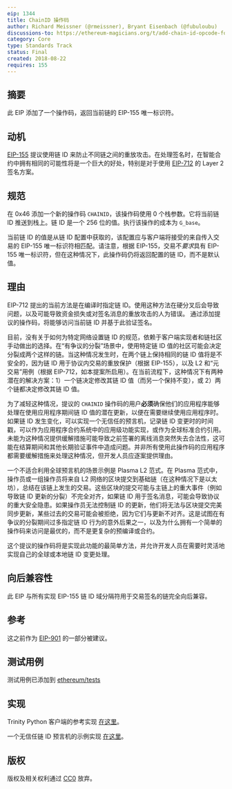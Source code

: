 ```yaml
---
eip: 1344
title: ChainID 操作码
author: Richard Meissner (@rmeissner), Bryant Eisenbach (@fubuloubu)
discussions-to: https://ethereum-magicians.org/t/add-chain-id-opcode-for-replay-protection-when-handling-signed-messages-in-contracts/1131
category: Core
type: Standards Track
status: Final
created: 2018-08-22
requires: 155
---
```


## 摘要
此 EIP 添加了一个操作码，返回当前链的 EIP-155 唯一标识符。

## 动机
[EIP-155](./eip-155.md) 提议使用链 ID 来防止不同链之间的重放攻击。在处理签名时，在智能合约中拥有相同的可能性将是一个巨大的好处，特别是对于使用 [EIP-712](./eip-712.md) 的 Layer 2 签名方案。

## 规范
在 0x46 添加一个新的操作码 `CHAINID`，该操作码使用 0 个栈参数。它将当前链 ID 推送到栈上。链 ID 是一个 256 位的值。执行该操作的成本为 `G_base`。

当前链 ID 的值是从链 ID 配置中获取的，该配置应与客户端将接受的来自传入交易的 EIP-155 唯一标识符相匹配。请注意，根据 EIP-155，交易不*要求*具有 EIP-155 唯一标识符，但在这种情况下，此操作码仍将返回配置的链 ID，而不是默认值。

## 理由
EIP-712 提出的当前方法是在编译时指定链 ID。使用这种方法在硬分叉后会导致问题，以及可能导致资金损失或对签名消息的重放攻击的人为错误。
通过添加提议的操作码，将能够访问当前链 ID 并基于此验证签名。

目前，没有关于如何为特定网络设置链 ID 的规范，依赖于客户端实现者和链社区手动做出的选择。在“有争议的分裂”场景中，使用特定链 ID 值的社区可能会决定分裂成两个这样的链。当这种情况发生时，在两个链上保持相同的链 ID 值将是不安全的，因为链 ID 用于协议内交易的重放保护（根据 EIP-155），以及 L2 和“元交易”用例（根据 EIP-712，如本提案所启用）。在当前流程下，这种情况下有两种潜在的解决方案：1）一个链决定修改其链 ID 值（而另一个保持不变），或 2）两个链都决定修改其链 ID 值。

为了减轻这种情况，提议的 `CHAINID` 操作码的用户**必须**确保他们的应用程序能够处理在使用应用程序期间链 ID 值的潜在更新，以便在需要继续使用应用程序时。如果链 ID 发生变化，可以实现一个无信任的预言机，记录链 ID 变更时的时间戳，可以作为应用程序合约系统中的应用级功能实现，或作为全球标准合约引用。未能为这种情况提供缓解措施可能导致之前签署的离线消息突然失去合法性，这可能在结算期间和其他长期验证事件中造成问题。并非所有使用此操作码的应用程序都需要缓解措施来处理这种情况，但开发人员应逐案提供理由。

一个不适合利用全球预言机的场景示例是 Plasma L2 范式。在 Plasma 范式中，操作员或一组操作员将来自 L2 网络的区块提交到基础链（在这种情况下是以太坊），总结在该链上发生的交易。这些区块的提交可能与主链上的重大事件（例如导致链 ID 更新的分裂）不完全对齐，如果链 ID 用于签名消息，可能会导致协议的重大安全隐患。如果操作员无法控制链 ID 的更新，他们将无法与区块提交完美同步更新，某些过去的交易可能会被拒绝，因为它们与更新不对齐。这是试图在有争议的分裂期间过多指定链 ID 行为的意外后果之一，以及为什么拥有一个简单的操作码来访问是最优的，而不是更复杂的预编译或合约。

这个提议的操作码将是实现此功能的最简单方法，并允许开发人员在需要时灵活地实现自己的全球或本地链 ID 变更处理。

## 向后兼容性
此 EIP 与所有实现 EIP-155 链 ID 域分隔符用于交易签名的链完全向后兼容。

## 参考
这之前作为 [EIP-901](https://github.com/ethereum/EIPs/issues/901) 的一部分被建议。

## 测试用例
测试用例已添加到 [ethereum/tests](https://github.com/ethereum/tests/pull/627)

## 实现
Trinity Python 客户端的参考实现 [在这里](https://github.com/ethereum/py-evm/pull/1803)。

一个无信任链 ID 预言机的示例实现 [在这里](https://github.com/fubuloubu/chain-id-oracle/blob/master/ChainIdOracle.vy)。

## 版权
版权及相关权利通过 [CC0](../LICENSE.md) 放弃。